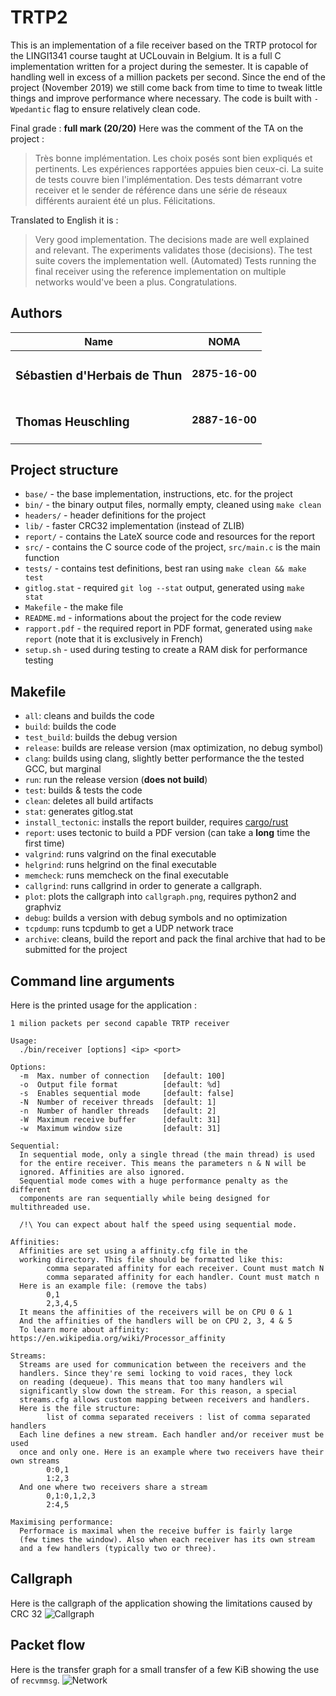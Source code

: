 # TRTP2

This is an implementation of a file receiver based on the TRTP protocol for the LINGI1341 course taught at UCLouvain in Belgium. It is a full C implementation written for a project during the semester. It is capable of handling well in excess of a million packets per second. Since the end of the project (November 2019) we still come back from time to time to tweak little things and improve performance where necessary. The code is built with `-Wpedantic` flag to ensure relatively clean code.

Final grade : **full mark (20/20)**
Here was the comment of the TA on the project :

> Très bonne implémentation. Les choix posés sont bien expliqués et pertinents. Les expériences rapportées appuies bien ceux-ci. La suite de tests couvre bien l'implémentation. Des tests démarrant votre receiver et le sender de référence dans une série de réseaux différents auraient été un plus. Félicitations.

Translated to English it is :

> Very good implementation. The decisions made are well explained and relevant. The experiments validates those (decisions). The test suite covers the implementation well. (Automated) Tests running the final receiver using the reference implementation on multiple networks would've been a plus. Congratulations.

## Authors

| Name                                 | NOMA           |
|--------------------------------------|----------------|
| <h3>Sébastien d'Herbais de Thun</h3> | **2875-16-00** |
| <h3>Thomas Heuschling</h3>           | **2887-16-00** |

## Project structure

- `base/`       - the base implementation, instructions, etc. for the project
- `bin/`        - the binary output files, normally empty, cleaned using `make clean`
- `headers/`    - header definitions for the project
- `lib/`        - faster CRC32 implementation (instead of ZLIB)
- `report/`     - contains the LateX source code and resources for the report
- `src/`        - contains the C source code of the project, `src/main.c` is the main function
- `tests/`      - contains test definitions, best ran using `make clean && make test`
- `gitlog.stat` - required `git log --stat` output, generated using `make stat`
- `Makefile`    - the make file
- `README.md`   - informations about the project for the code review
- `rapport.pdf` - the required report in PDF format, generated using `make report` (note that it is exclusively in French)
- `setup.sh`    - used during testing to create a RAM disk for performance testing

## Makefile

- `all`: cleans and builds the code
- `build`: builds the code
- `test_build`: builds the debug version
- `release`: builds are release version (max optimization, no debug symbol)
- `clang`: builds using clang, slightly better performance the the tested GCC, but marginal
- `run`: run the release version (**does not build**)
- `test`: builds & tests the code
- `clean`: deletes all build artifacts
- `stat`: generates gitlog.stat
- `install_tectonic`: installs the report builder, requires [cargo/rust](https://rust-lang.org)
- `report`: uses tectonic to build a PDF version (can take a **long** time the first time)
- `valgrind`: runs valgrind on the final executable
- `helgrind`: runs helgrind on the final executable
- `memcheck`: runs memcheck on the final executable
- `callgrind`: runs callgrind in order to generate a callgraph.
- `plot`: plots the callgraph into `callgraph.png`, requires python2 and graphviz
- `debug`: builds a version with debug symbols and no optimization
- `tcpdump`: runs tcpdumb to get a UDP network trace
- `archive`: cleans, build the report and pack the final archive that had to be submitted for the project

## Command line arguments

Here is the printed usage for the application :

```
1 milion packets per second capable TRTP receiver

Usage:
  ./bin/receiver [options] <ip> <port>

Options:
  -m  Max. number of connection   [default: 100]
  -o  Output file format          [default: %d]
  -s  Enables sequential mode     [default: false]
  -N  Number of receiver threads  [default: 1]
  -n  Number of handler threads   [default: 2]
  -W  Maximum receive buffer      [default: 31]
  -w  Maximum window size         [default: 31]

Sequential:
  In sequential mode, only a single thread (the main thread) is used
  for the entire receiver. This means the parameters n & N will be
  ignored. Affinities are also ignored.
  Sequential mode comes with a huge performance penalty as the different
  components are ran sequentially while being designed for multithreaded use.

  /!\ You can expect about half the speed using sequential mode.

Affinities:
  Affinities are set using a affinity.cfg file in the
  working directory. This file should be formatted like this:
        comma separated affinity for each receiver. Count must match N
        comma separated affinity for each handler. Count must match n
  Here is an example file: (remove the tabs)
        0,1
        2,3,4,5
  It means the affinities of the receivers will be on CPU 0 & 1
  And the affinities of the handlers will be on CPU 2, 3, 4 & 5
  To learn more about affinity: https://en.wikipedia.org/wiki/Processor_affinity

Streams:
  Streams are used for communication between the receivers and the
  handlers. Since they're semi locking to void races, they lock
  on reading (dequeue). This means that too many handlers wil
  significantly slow down the stream. For this reason, a special
  streams.cfg allows custom mapping between receivers and handlers.
  Here is the file structure: 
        list of comma separated receivers : list of comma separated handlers
  Each line defines a new stream. Each handler and/or receiver must be used
  once and only one. Here is an example where two receivers have their own streams
        0:0,1
        1:2,3
  And one where two receivers share a stream
        0,1:0,1,2,3
        2:4,5

Maximising performance:
  Performace is maximal when the receive buffer is fairly large
  (few times the window). Also when each receiver has its own stream
  and a few handlers (typically two or three).
```

## Callgraph

Here is the callgraph of the application showing the limitations caused by CRC 32
![Callgraph](callgraph.png)

## Packet flow

Here is the transfer graph for a small transfer of a few KiB showing the use of `recvmmsg`.
![Network](udp_flow.png)
